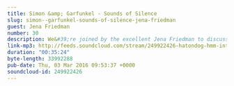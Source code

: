 ```yaml
---
title: Simon &amp; Garfunkel - Sounds of Silence
slug: simon--garfunkel-sounds-of-silence-jena-friedman
guest: Jena Friedman
number: 30
description: We&#39;re joined by the excellent Jena Friedman to discuss Simon &amp; Garfunkel&#39;s dark folk rock classic &quot;Sounds of Silence&quot;.  Turn the hipster dial up to 11 and sit back as we sing a little baby to sleep with a song about a suicidal man.
link-mp3: http://feeds.soundcloud.com/stream/249922426-hatondog-hmm-interesting-choice-ep30-simon-garfunkel-sounds-of-silence-feat-jena-friedman.mp3
duration: "00:35:24"
byte-length: 33992288
pub-date: Thu, 03 Mar 2016 09:53:37 +0000
soundcloud-id: 249922426
---
```

